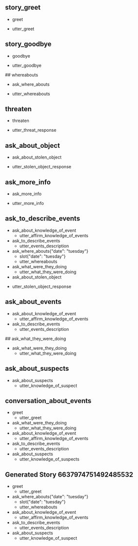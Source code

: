 ## story_greet <!--- The name of the story. It is not mandatory, but useful for debugging. --> 
* greet <!--- User input expressed as intent. In this case it represents users message 'Hello'. --> 
 - utter_greet <!--- The response of the chatbot expressed as an action. In this case it represents chatbot's response 'Hello, how can I help?' --> 
 
## story_goodbye
* goodbye
 - utter_goodbye

## whereabouts
* ask_where_abouts
 - utter_whereabouts

## threaten
* threaten
 - utter_threat_response

## ask_about_object
* ask_about_stolen_object
 - utter_stolen_object_response

## ask_more_info
* ask_more_info
 - utter_more_info

## ask_to_describe_events
* ask_about_knowledge_of_event
  - utter_affirm_knowledge_of_events
* ask_to_describe_events
  - utter_events_description
* ask_where_abouts{"date": "tuesday"}
  - slot{"date": "tuesday"}
  - utter_whereabouts
* ask_what_were_they_doing
  - utter_what_they_were_doing
* ask_about_stolen_object
 - utter_stolen_object_response

## ask_about_events
* ask_about_knowledge_of_event
  - utter_affirm_knowledge_of_events
* ask_to_describe_events
  - utter_events_description

## ask_what_they_were_doing
* ask_what_were_they_doing
  - utter_what_they_were_doing

## ask_about_suspects
* ask_about_suspects
    - utter_knowledge_of_suspect

## conversation_about_events
* greet
    - utter_greet
* ask_what_were_they_doing
    - utter_what_they_were_doing
* ask_about_knowledge_of_event
    - utter_affirm_knowledge_of_events
* ask_to_describe_events
    - utter_events_description
* ask_about_suspects
    - utter_knowledge_of_suspects

## Generated Story 6637974751492485532
* greet
    - utter_greet
* ask_where_abouts{"date": "tuesday"}
    - slot{"date": "tuesday"}
    - utter_whereabouts
* ask_about_knowledge_of_event
    - utter_affirm_knowledge_of_events
* ask_to_describe_events
    - utter_events_description
* ask_about_suspects
    - utter_knowledge_of_suspect

